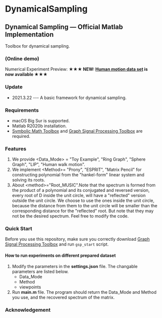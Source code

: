 # DynamicalSampling

## Dynamical Sampling &mdash; Official Matlab Implementation

Toolbox for dynamical sampling.


### (Online demo)

Numerical Experiment Preview:
**&#9733;&#9733;&#9733; NEW: [Human motion data set](http://mocap.cs.cmu.edu/) is now available &#9733;&#9733;&#9733;**

### Update

- 2021.3.22 ---  A basic framework for dynamical sampling.

### Requirements

* macOS Big Sur is supported. 
* Matlab R2020b installation. 
* [Symbolic Math Toolbox](https://www.mathworks.com/products/symbolic.html) and [Graph Signal Processing Toolbox](https://epfl-lts2.github.io/gspbox-html/) are required. 

### Features

1. We provide <Data_Mode> = "Toy Example", "Ring Graph", "Sphere Graph", "LIP", "Human walk motion".
2. We implement \<Method\>= "Prony", "ESPRIT", "Matrix Pencil" for constructing polynomial from the "hankel-form" linear system and solving its roots.
3. About \<method\>="Root_MUSIC".Note that the spectrum is formed from the product of a polynomial and its conjugated and reversed version, every root of D inside the unit circle, will have a "reflected" version outside the unit circle. We choose to use the ones inside the unit circle, because the distance from them to the unit circle will be smaller than the corresponding distance for the "reflected" root. But note that they may not be the desired spectrum. Feel free to modify the code.

### Quick Start

Before you use this repository, make sure you correctly download [Graph Signal Processing Toolbox](https://epfl-lts2.github.io/gspbox-html/) and run `gsp_start` script. 

#### How to run experiments on different prepared dataset

1. Modify the parameters in the **settings.json** file. The changable parameters are listed below.
   - Data_Mode
   - Method
   - viewpoints
2. Run **main.m** file. The program should return the Data_Mode and Method you use, and the recovered spectrum of the matrix.

### Acknowledgement

